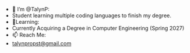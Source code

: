 - 👋 I’m @TalynP:
-  Student learning multiple coding languages to finish my degree.
- 📖Learning:
- Currently Acquiring a Degree in Computer Engineering (Spring 2027)
- 📫 Reach Me:
- talynpropst@gmail.com


